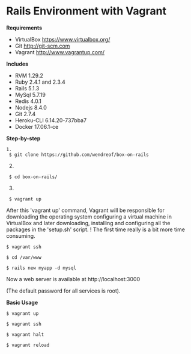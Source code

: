 # Rails Environment with Vagrant

**Requirements**
- VirtualBox https://www.virtualbox.org/
- Git  http://git-scm.com 
- Vagrant http://www.vagrantup.com/

**Includes**
- RVM 1.29.2
- Ruby 2.4.1 and 2.3.4 
- Rails 5.1.3
- MySql 5.7.19
- Redis 4.0.1
- Nodejs 8.4.0
- Git 2.7.4
- Heroku-CLI 6.14.20-737bba7
- Docker 17.06.1-ce

**Step-by-step**
```shel
1.
 $ git clone https://github.com/wendreof/box-on-rails
```
2.
```shel
 $ cd box-on-rails/
```
3.
```shel
 $ vagrant up
```

After this 'vagrant up' command, Vagrant will be responsible for downloading the operating system configuring a virtual machine in VirtualBox and later downloading, installing and configuring all the packages in the 'setup.sh' script. ! The first time really is a bit more time consuming.

```shel
$ vagrant ssh
```

```shel
$ cd /var/www
```

```shel
$ rails new myapp -d mysql
```

Now a web server is available at http://localhost:3000

(The default password for all services is root).

**Basic Usage**

```shel
$ vagrant up
```

```shel
$ vagrant ssh
```

```shel
$ vagrant halt
```

```shel
$ vagrant reload
```
